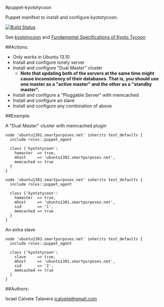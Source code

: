 #puppet-kyototycoon

Puppet manifest to install and configure kyototycoon.

[![Build Status](https://secure.travis-ci.org/icalvete/puppet-kyototycoon.png)](http://travis-ci.org/icalvete/puppet-kyototycoon)

See [kyototycoon](http://fallabs.com/kyototycoon/) and [Fundamental Specifications of Kyoto Tycoon](http://fallabs.com/kyototycoon/spex.html)

##Actions:

* Only works in Ubuntu 13.10
* Install and configure lonely server
* Install and configure "Dual Master" cluster
  + **Note that updating both of the servers at the same time might cause inconsistency of their databases. That is, you should use one master as a "active master" and the other as a "standby master".**
* Install and configure a "Pluggable Server" with memcached
* Install and configure an slave
* Install and configure any combination of above

##Example:

A "Dual Master" cluster with memcached plugin

```puppet
node 'ubuntu1301.smartpurposes.net' inherits test_defaults {
  include roles::puppet_agent

  class {'kyototycoon':
    hamaster  => true,
    mhost     => 'ubuntu1302.smartpurposes.net',
    memcached => true
  }
}

node 'ubuntu1302.smartpurposes.net' inherits test_defaults {
  include roles::puppet_agent

  class {'kyototycoon':
    hamaster  => true,
    mhost     => 'ubuntu1301.smartpurposes.net',
    sid       => '1',
    memcached => true
  }
}
```

An extra slave


```puppet
node 'ubuntu1303.smartpurposes.net' inherits test_defaults {
  include roles::puppet_agent

  class {'kyototycoon':
    slave     => true,
    mhost     => 'ubuntu1301.smartpurposes.net',
    sid       => '2',
    memcached => true
  }
}
```


##Authors:

Israel Calvete Talavera <icalvete@gmail.com>
